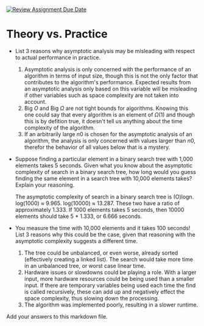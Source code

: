 [![Review Assignment Due Date](https://classroom.github.com/assets/deadline-readme-button-24ddc0f5d75046c5622901739e7c5dd533143b0c8e959d652212380cedb1ea36.svg)](https://classroom.github.com/a/FgMJElkj)
# Theory vs. Practice

- List 3 reasons why asymptotic analysis may be misleading with respect to
  actual performance in practice.

  1. Asymptotic analysis is only concerned with the performance of an algorithm in terms of input size, though this is not the only factor that contributes to the algorithm's performance. Expected results from an asymptotic analysis only based on this variable will be misleading if other variables such as space complexity are not taken into account. 
  2. Big $O$ and Big $\Omega$ are not tight bounds for algorithms. Knowing this one could say that every algorithm is an element of $\Omega(1)$ and though this is by defition true, it doesn't tell us anything about the time complexity of the algorithm.
  3. If an arbitrarily large $n0$ is chosen for the asymptotic analysis of an algorithm, the analysis is only concerned with values larger than $n0$, therefor the behavior of all values below that is a mystery.

- Suppose finding a particular element in a binary search tree with 1,000
  elements takes 5 seconds. Given what you know about the asymptotic complexity
  of search in a binary search tree, how long would you guess finding the same
  element in a search tree with 10,000 elements takes? Explain your reasoning.

  The asymptotic complexity of search in a binary search tree is (O)logn. log(1000) ≈ 9.965. log(10000) ≈ 13.287. These two have a ratio of approximately 1.333. If 1000 elements takes 5 seconds, then 10000 elements should take 5 * 1.333, or 6.666 seconds. 

- You measure the time with 10,000 elements and it takes 100 seconds! List 3
  reasons why this could be the case, given that reasoning with the asymptotic
  complexity suggests a different time.

  1. The tree could be unbalanced, or even worse, already sorted (effectively creating a linked list). The search would take more time in an unbalanced tree, or worst case linear time.
  2. Hardware issues or slowdowns could be playing a role. With a larger input, more hardware resources could be being used than a smaller input. If there are temporary variables being used each time the find is called recursively, these can add up and negatively effect the space complexity, thus slowing down the processing. 
  3. The algorithm was implemented poorly, resulting in a slower runtime. 

Add your answers to this markdown file.
